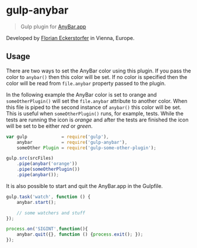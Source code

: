 gulp-anybar
===========

> Gulp plugin for [AnyBar.app](https://github.com/tonsky/AnyBar)

Developed by [Florian Eckerstorfer](https://florian.ec) in Vienna, Europe.

Usage
-----

There are two ways to set the AnyBar color using this plugin. If you pass the color to `anybar()` then this color will
be set. If no color is specified then the color will be read from `file.anybar` property passed to the plugin.

In the following example the AnyBar color is set to orange and `someOtherPlugin()` will set the `file.anybar` attribute
to another color. When this file is piped to the second instance of `anybar()` this color will be set. This is useful
when `someOtherPlugin()` runs, for example, tests. While the tests are running the icon is *orange* and after the tests
are finished the icon will be set to be either *red*  or *green*.

```javascript
var gulp             = require('gulp'),
    anybar           = require('gulp-anybar'),
    someOther Plugin = require('gulp-some-other-plugin');

gulp.src(srcFiles)
    .pipe(anybar('orange'))
    .pipe(someOtherPlugin())
    .pipe(anybar());
```

It is also possible to start and quit the AnyBar.app in the Gulpfile.

```javascript
gulp.task('watch', function () {
    anybar.start();

    // some watchers and stuff
});

process.on('SIGINT',function(){
    anybar.quit({}, function () {process.exit(); });
});
```
